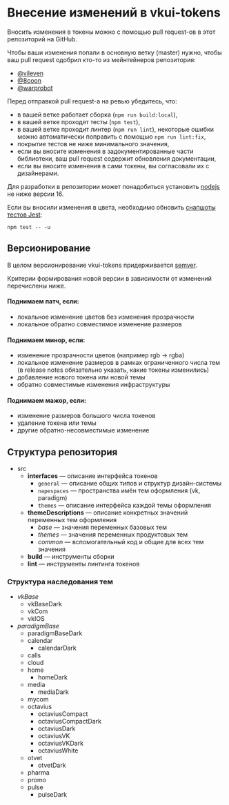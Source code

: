 # Внесение изменений в vkui-tokens

Вносить изменения в токены можно с помощью pull request-ов в этот
репозиторий на GitHub.

Чтобы ваши изменения попали в основную ветку (master) нужно, чтобы ваш
pull request одобрил кто-то из мейнтейнеров репозитория:

- [@vileven](https://github.com/vileven)
- [@8coon](https://github.com/8coon)
- [@warprobot](https://github.com/warprobot)

Перед отправкой pull request-а на ревью убедитесь, что:

- в вашей ветке работает сборка (`npm run build:local`),
- в вашей ветке проходят тесты (`npm test`),
- в вашей ветке проходит линтер (`npm run lint`), некоторые ошибки можно автоматически поправить с помощью `npm run lint:fix`,
- покрытие тестов не ниже минимального значения,
- если вы вносите изменения в задокументированные части библиотеки,
  ваш pull request содержит обновления документации,
- если вы вносите изменения в сами токены, вы
  согласовали их с дизайнерами.

Для разработки в репозитории может понадобиться установить
[nodejs](https://nodejs.org/) не ниже версии 16.

Если вы вносили изменения в цвета, необходимо обновить
[снапшоты тестов Jest](https://jestjs.io/ru/docs/snapshot-testing):

`npm test -- -u`

## Версионирование

В целом версионирование vkui-tokens придерживается
[semver](https://semver.org/lang/ru/).

Критерии формирования новой версии в зависимости от изменений перечислены ниже.

#### Поднимаем **патч**, если:

- локальное изменение цветов без изменения прозрачности
- локальное обратно совместимое изменение размеров

#### Поднимаем минор, если:

- изменение прозрачности цветов (например rgb -> rgba)
- локальное изменение размеров в рамках ограниченного числа тем
  (в release notes обязательно указать, какие токены изменились)
- добавление нового токена или новой темы
- обратно совместимые изменения инфраструктуры

#### Поднимаем мажор, если:

- изменение размеров большого числа токенов
- удаление токена или темы
- другие обратно-несовместимые изменение

## Структура репозитория

- src
  - **interfaces** &mdash; описание интерфейса токенов
    - `general` &mdash; описание общих типов и структур дизайн-системы
    - `napespaces` &mdash; пространства имён тем оформления (vk, paradigm)
    - `themes` &mdash; описание интерфейса каждой темы оформления
  - **themeDescriptions** &mdash; описание конкретных значений переменных тем оформления
    - _base_ &mdash; значения переменных базовых тем
    - _themes_ &mdash; значения переменных продуктовых тем
    - _common_ &mdash; вспомогательный код и общие для всех тем значения
  - **build** &mdash; инструменты сборки
  - **lint** &mdash; инструменты линтинга токенов

### Структура наследования тем

- _vkBase_
  - vkBaseDark
  - vkCom
  - vkIOS
- _paradigmBase_
  - paradigmBaseDark
  - calendar
    - calendarDark
  - calls
  - cloud
  - home
    - homeDark
  - media
    - mediaDark
  - mycom
  - octavius
    - octaviusCompact
    - octaviusCompactDark
    - octaviusDark
    - octaviusVK
    - octaviusVKDark
    - octaviusWhite
  - otvet
    - otvetDark
  - pharma
  - promo
  - pulse
    - pulseDark
